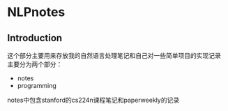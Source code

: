 # NLPnotes
## Introduction
这个部分主要用来存放我的自然语言处理笔记和自己对一些简单项目的实现记录
主要分为两个部分：

- notes
- programming

notes中包含stanford的cs224n课程笔记和paperweekly的记录